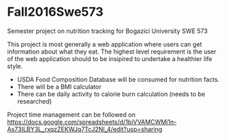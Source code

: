 # Fall2016Swe573
Semester project on nutrition tracking for Bogazici University SWE 573

This project is most generally a web application where users can get information about what they eat. The highest level requirement is the user of the web application should to be insipired to undertake a healthier life style.

* USDA Food Composition Database will be consumed for nutrition facts.
* There will be a BMI calculator
* There can be daily activity to calorie burn calculation (needs to be researched)

Project time management can be followed on https://docs.google.com/spreadsheets/d/1biVVAMCWMi1n-As73ILBY3L_rxqzZEKWJq7TcJ2Nl_4/edit?usp=sharing
